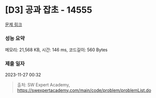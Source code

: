 # [D3] 공과 잡초 - 14555 

[문제 링크](https://swexpertacademy.com/main/code/problem/problemDetail.do?contestProbId=AYGtoa3qARcDFARC) 

### 성능 요약

메모리: 21,568 KB, 시간: 146 ms, 코드길이: 560 Bytes

### 제출 일자

2023-11-27 00:32



> 출처: SW Expert Academy, https://swexpertacademy.com/main/code/problem/problemList.do